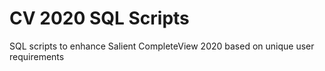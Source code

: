 # CV 2020 SQL Scripts
 SQL scripts to enhance Salient CompleteView 2020 based on unique user requirements
